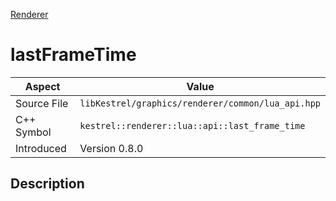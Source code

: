 [Renderer](index.md)
# lastFrameTime
| Aspect | Value |
| --- | --- |
| Source File | `libKestrel/graphics/renderer/common/lua_api.hpp` |
| C++ Symbol | `kestrel::renderer::lua::api::last_frame_time` |
| Introduced | Version 0.8.0 |
## Description
